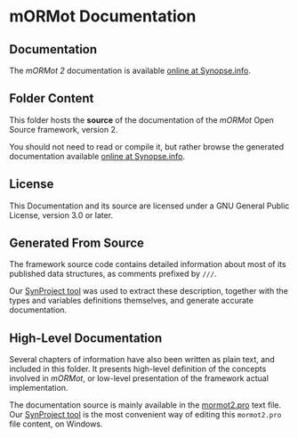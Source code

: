 # mORMot Documentation

## Documentation

The *mORMot 2* documentation is available [online at Synopse.info](https://synopse.info/files/doc/mORMot2.html).

## Folder Content

This folder hosts the **source** of the documentation of the *mORMot* Open Source framework, version 2.

You should not need to read or compile it, but rather browse the generated documentation available [online at Synopse.info](https://synopse.info/files/doc/mORMot2.html).

## License

This Documentation and its source are licensed under a GNU General Public License, version 3.0 or later.

## Generated From Source

The framework source code contains detailed information about most of its published data structures, as comments prefixed by `///`.

Our [SynProject tool](https://github.com/synopse/SynProject) was used to extract these description, together with the types and variables definitions themselves, and generate accurate documentation.

## High-Level Documentation

Several chapters of information have also been written as plain text, and included in this folder. It presents high-level definition of the concepts involved in *mORMot*, or low-level presentation of the framework actual implementation.

The documentation source is mainly available in the [mormot2.pro](mormot2.pro) text file.
Our [SynProject tool](https://github.com/synopse/SynProject) is the most convenient way of editing this `mormot2.pro` file content, on Windows.